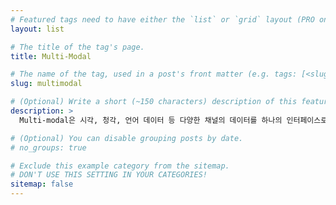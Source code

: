 ```yaml
---
# Featured tags need to have either the `list` or `grid` layout (PRO only).
layout: list

# The title of the tag's page.
title: Multi-Modal

# The name of the tag, used in a post's front matter (e.g. tags: [<slug>]).
slug: multimodal

# (Optional) Write a short (~150 characters) description of this featured tag.
description: >
  Multi-modal은 시각, 청각, 언어 데이터 등 다양한 채널의 데이터를 하나의 인터페이스로 처리할 수 있도록 하는 기술을 연구하는 분야입니다.

# (Optional) You can disable grouping posts by date.
# no_groups: true

# Exclude this example category from the sitemap.
# DON'T USE THIS SETTING IN YOUR CATEGORIES!
sitemap: false
---
```


